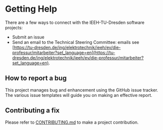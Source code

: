 <!--
SPDX-FileCopyrightText: Contributors to the IEEH TU Dresden software project

SPDX-License-Identifier: MPL-2.0
-->

# Getting Help

There are a few ways to connect with the IEEH-TU-Dresden software projects:

* Submit an issue
* Send an email to the Technical Steering Committee: emails see [https://tu-dresden.de/ing/elektrotechnik/ieeh/ev/die-professur/mitarbeiter?set_language=en](https://tu-dresden.de/ing/elektrotechnik/ieeh/ev/die-professur/mitarbeiter?set_language=en).

<!-- ## How to ask for help, suggest a feature, or give recommendations.

If you have trouble installing, building, or using our sub-projects, 
but there's not yet reason to suspect you've encountered a genuine bug,
you can ask a question in the [Discussions](https://github.com/organizations/ieeh-tu-dresden/discussions) tab of the organization. -->


## How to report a bug

This project manages bug and enhancement using the GitHub issue tracker. 
The various issue templates will guide you on making an effective report.


## Contributing a fix

Please refer to [CONTRIBUTING.md](./CONTRIBUTING.md) to make a project contribution.